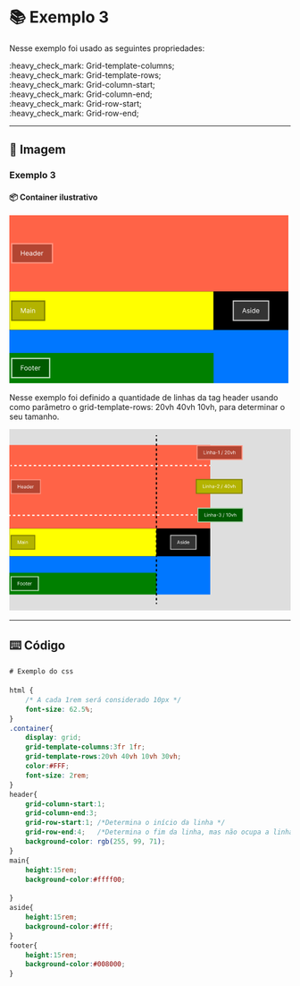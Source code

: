 # :books: Exemplo 3

<p>Nesse exemplo foi usado as seguintes propriedades:</p>
<p>    
    :heavy_check_mark: Grid-template-columns;<br>
    :heavy_check_mark: Grid-template-rows;<br>          
    :heavy_check_mark: Grid-column-start;<br>
    :heavy_check_mark: Grid-column-end;<br>
    :heavy_check_mark: Grid-row-start;<br>
    :heavy_check_mark: Grid-row-end;<br>
</p>

---

## :art: Imagem 

### Exemplo 3
#### :package: Container ilustrativo

<img alt="container" src="./../img/img-3-ex.png">
<p>Nesse exemplo foi definido a quantidade de linhas da tag header usando como parâmetro o grid-template-rows: 20vh 40vh 10vh, para determinar o seu tamanho.</p>
<img alt="container" src="./../img/03-ex-rows.png">


---

## :keyboard: Código

```css
# Exemplo do css 

html {
    /* A cada 1rem será considerado 10px */
    font-size: 62.5%;
}
.container{
    display: grid;
    grid-template-columns:3fr 1fr;
    grid-template-rows:20vh 40vh 10vh 30vh;   
    color:#FFF;
    font-size: 2rem;
}
header{
    grid-column-start:1;
    grid-column-end:3;
    grid-row-start:1; /*Determina o início da linha */
    grid-row-end:4;   /*Determina o fim da linha, mas não ocupa a linha 4*/ 
    background-color: rgb(255, 99, 71);          
}
main{
    height:15rem;    
    background-color:#ffff00;
    
}
aside{
    height:15rem;
    background-color:#fff;    
}
footer{    
    height:15rem;
    background-color:#008000;
}
    
```